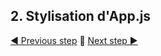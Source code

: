 ## 2. Stylisation d'App.js <a name="app"></a>

[◀ Previous step](README.md) 🤨 [Next step ▶](slider.md)
